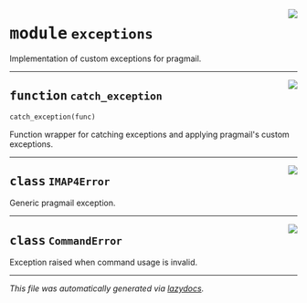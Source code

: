 <!-- markdownlint-disable -->

<a href="https://github.com/huenique/pragmail/blob/main/pragmail/exceptions.py#L0"><img align="right" style="float:right;" src="https://img.shields.io/badge/-source-cccccc?style=flat-square"></a>

# <kbd>module</kbd> `exceptions`
Implementation of custom exceptions for pragmail.


---

<a href="https://github.com/huenique/pragmail/blob/main/pragmail/exceptions.py#L16"><img align="right" style="float:right;" src="https://img.shields.io/badge/-source-cccccc?style=flat-square"></a>

## <kbd>function</kbd> `catch_exception`

```python
catch_exception(func)
```

Function wrapper for catching exceptions and applying pragmail's custom exceptions.


---

<a href="https://github.com/huenique/pragmail/blob/main/pragmail/exceptions.py#L8"><img align="right" style="float:right;" src="https://img.shields.io/badge/-source-cccccc?style=flat-square"></a>

## <kbd>class</kbd> `IMAP4Error`
Generic pragmail exception.





---

<a href="https://github.com/huenique/pragmail/blob/main/pragmail/exceptions.py#L12"><img align="right" style="float:right;" src="https://img.shields.io/badge/-source-cccccc?style=flat-square"></a>

## <kbd>class</kbd> `CommandError`
Exception raised when command usage is invalid.







---

_This file was automatically generated via [lazydocs](https://github.com/ml-tooling/lazydocs)._

